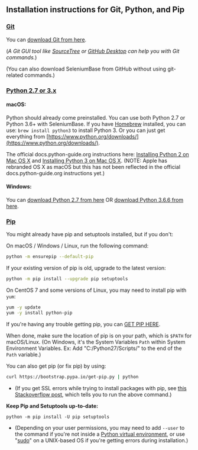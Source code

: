 ## Installation instructions for Git, Python, and Pip

### [Git](http://www.git-scm.com)

You can [download Git from here](http://git-scm.com/downloads).

(<i>A Git GUI tool like [SourceTree](https://www.sourcetreeapp.com/) or [GitHub Desktop](https://desktop.github.com/) can help you with Git commands.</i>)

(You can also download SeleniumBase from GitHub without using git-related commands.)

### [Python 2.7 or 3.x](https://www.python.org/downloads/)

#### macOS:

Python should already come preinstalled. You can use both Python 2.7 or Python 3.6+ with SeleniumBase. If you have [Homebrew](https://brew.sh/) installed, you can use: ``brew install python3`` to install Python 3. Or you can just get everything from [https://www.python.org/downloads/](https://www.python.org/downloads/).

The official docs.python-guide.org instructions here: [Installing Python 2 on Mac OS X](https://docs.python-guide.org/starting/install/osx/) and [Installing Python 3 on Mac OS X](https://docs.python-guide.org/starting/install3/osx/#install3-osx). (NOTE: Apple has rebranded OS X as macOS but this has not been reflected in the official docs.python-guide.org instructions yet.)

#### Windows:

You can [download Python 2.7 from here](https://www.python.org/downloads/release/python-2713/) OR [download Python 3.6.6 from here](https://www.python.org/downloads/release/python-366/).

### [Pip](https://en.wikipedia.org/wiki/Pip_%28package_manager%29)

You might already have pip and setuptools installed, but if you don't:

On macOS / Windows / Linux, run the following command:
```bash
python -m ensurepip --default-pip
```

If your existing version of pip is old, upgrade to the latest version:
```bash
python -m pip install --upgrade pip setuptools
```

On CentOS 7 and some versions of Linux, you may need to install pip with ``yum``:
```bash
yum -y update
yum -y install python-pip
```

If you're having any trouble getting pip, you can [GET PIP HERE](https://pip.pypa.io/en/latest/installing/).

When done, make sure the location of pip is on your path, which is `$PATH` for macOS/Linux. (On Windows, it's the System Variables `Path` within System Environment Variables. Ex: Add "C:/Python27/Scripts/" to the end of the `Path` variable.)

You can also get pip (or fix pip) by using:
```bash
curl https://bootstrap.pypa.io/get-pip.py | python
```
* (If you get SSL errors while trying to install packages with pip, see [this Stackoverflow post](https://stackoverflow.com/questions/49768770/not-able-to-install-python-packages-ssl-tlsv1-alert-protocol-version), which tells you to run the above command.)

**Keep Pip and Setuptools up-to-date:**
```
python -m pip install -U pip setuptools
```
* (Depending on your user permissions, you may need to add ``--user`` to the command if you're not inside a [Python virtual environment](https://github.com/seleniumbase/SeleniumBase/blob/master/help_docs/virtualenv_instructions.md), or use "[sudo](https://en.wikipedia.org/wiki/Sudo)" on a UNIX-based OS if you're getting errors during installation.)
